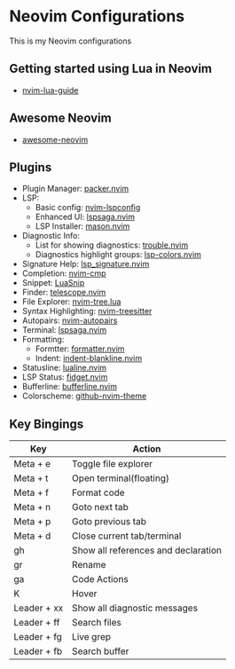 # Neovim Configurations

This is my Neovim configurations

## Getting started using Lua in Neovim

* [nvim-lua-guide](https://github.com/nanotee/nvim-lua-guide)

## Awesome Neovim

* [awesome-neovim](https://github.com/rockerBOO/awesome-neovim)

## Plugins

* Plugin Manager: [packer.nvim](https://github.com/wbthomason/packer.nvim)
* LSP:
  * Basic config: [nvim-lspconfig](https://github.com/neovim/nvim-lspconfig)
  * Enhanced UI: [lspsaga.nvim](https://github.com/glepnir/lspsaga.nvim)
  * LSP Installer: [mason.nvim](https://github.com/williamboman/mason.nvim)
* Diagnostic Info:
  * List for showing diagnostics: [trouble.nvim](https://github.com/folke/trouble.nvim)
  * Diagnostics highlight groups: [lsp-colors.nvim](https://github.com/folke/lsp-colors.nvim)
* Signature Help: [lsp_signature.nvim](https://github.com/ray-x/lsp_signature.nvim)
* Completion: [nvim-cmp](https://github.com/hrsh7th/nvim-cmp)
* Snippet: [LuaSnip](https://github.com/L3MON4D3/LuaSnip)
* Finder: [telescope.nvim](https://github.com/nvim-telescope/telescope.nvim)
* File Explorer: [nvim-tree.lua](https://github.com/kyazdani42/nvim-tree.lua)
* Syntax Highlighting: [nvim-treesitter](https://github.com/nvim-treesitter/nvim-treesitter)
* Autopairs: [nvim-autopairs](https://github.com/windwp/nvim-autopairs)
* Terminal: [lspsaga.nvim](https://github.com/glepnir/lspsaga.nvim)
* Formatting:
  * Formtter: [formatter.nvim](https://github.com/mhartington/formatter.nvim)
  * Indent: [indent-blankline.nvim](https://github.com/lukas-reineke/indent-blankline.nvim)
* Statusline: [lualine.nvim](https://github.com/nvim-lualine/lualine.nvim)
* LSP Status: [fidget.nvim](https://github.com/j-hui/fidget.nvim)
* Bufferline: [bufferline.nvim](https://github.com/akinsho/bufferline.nvim)
* Colorscheme: [github-nvim-theme](https://github.com/projekt0n/github-nvim-theme)

## Key Bingings

| Key         | Action                                    |
| ----------- | ----------------------------------------- |
| Meta + e    | Toggle file explorer                      |
| Meta + t    | Open terminal(floating)                   |
| Meta + f    | Format code                               |
| Meta + n    | Goto next tab                             |
| Meta + p    | Goto previous tab                         |
| Meta + d    | Close current tab/terminal                |
| gh          | Show all references and declaration       |
| gr          | Rename                                    |
| ga          | Code Actions                              |
| K           | Hover                                     |
| Leader + xx | Show all diagnostic messages              |
| Leader + ff | Search files                              |
| Leader + fg | Live grep                                 |
| Leader + fb | Search buffer                             |
